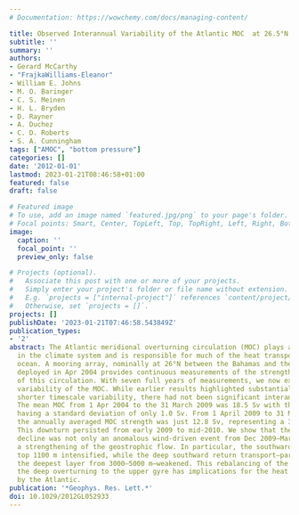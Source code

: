 ```yaml
---
# Documentation: https://wowchemy.com/docs/managing-content/

title: Observed Interannual Variability of the Atlantic MOC  at 26.5°N
subtitle: ''
summary: ''
authors:
- Gerard McCarthy
- "FrajkaWilliams-Eleanor"
- William E. Johns
- M. O. Baringer
- C. S. Meinen
- H. L. Bryden
- D. Rayner
- A. Duchez
- C. D. Roberts
- S. A. Cunningham
tags: ["AMOC", "bottom pressure"]
categories: []
date: '2012-01-01'
lastmod: 2023-01-21T08:46:58+01:00
featured: false
draft: false

# Featured image
# To use, add an image named `featured.jpg/png` to your page's folder.
# Focal points: Smart, Center, TopLeft, Top, TopRight, Left, Right, BottomLeft, Bottom, BottomRight.
image:
  caption: ''
  focal_point: ''
  preview_only: false

# Projects (optional).
#   Associate this post with one or more of your projects.
#   Simply enter your project's folder or file name without extension.
#   E.g. `projects = ["internal-project"]` references `content/project/deep-learning/index.md`.
#   Otherwise, set `projects = []`.
projects: []
publishDate: '2023-01-21T07:46:58.543849Z'
publication_types:
- '2'
abstract: The Atlantic meridional overturning circulation (MOC) plays a critical role
  in the climate system and is responsible for much of the heat transported by the
  ocean. A mooring array, nominally at 26°N between the Bahamas and the Canary Islands,
  deployed in Apr 2004 provides continuous measurements of the strength and variability
  of this circulation. With seven full years of measurements, we now examine the interannual
  variability of the MOC. While earlier results highlighted substantial seasonal and
  shorter timescale variability, there had not been significant interannual variability.
  The mean MOC from 1 Apr 2004 to the 31 March 2009 was 18.5 Sv with the annual means
  having a standard deviation of only 1.0 Sv. From 1 April 2009 to 31 March 2010,
  the annually averaged MOC strength was just 12.8 Sv, representing a 30% decline.
  This downturn persisted from early 2009 to mid-2010. We show that the cause of the
  decline was not only an anomalous wind-driven event from Dec 2009–Mar 2010 but also
  a strengthening of the geostrophic flow. In particular, the southward flow in the
  top 1100 m intensified, while the deep southward return transport—particularly in
  the deepest layer from 3000–5000 m—weakened. This rebalancing of the transport from
  the deep overturning to the upper gyre has implications for the heat transported
  by the Atlantic.
publication: '*Geophys. Res. Lett.*'
doi: 10.1029/2012GL052933
---
```

